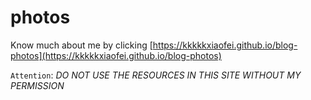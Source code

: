 # photos
Know much about me by clicking [https://kkkkkxiaofei.github.io/blog-photos](https://kkkkkxiaofei.github.io/blog-photos)

`Attention`: *DO NOT USE THE RESOURCES IN THIS SITE WITHOUT MY PERMISSION*
